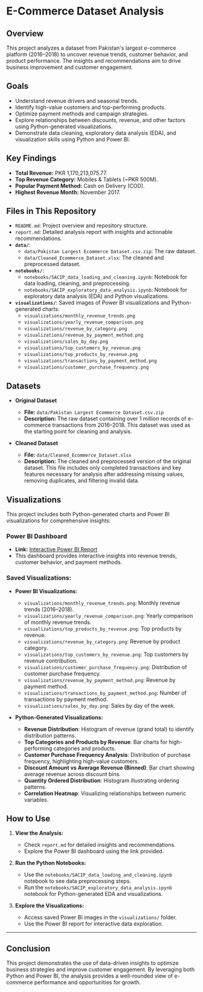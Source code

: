 # E-Commerce Dataset Analysis

## **Overview**
This project analyzes a dataset from Pakistan's largest e-commerce platform (2016–2018) to uncover revenue trends, customer behavior, and product performance. The insights and recommendations aim to drive business improvement and customer engagement.

## **Goals**
- Understand revenue drivers and seasonal trends.
- Identify high-value customers and top-performing products.
- Optimize payment methods and campaign strategies.
- Explore relationships between discounts, revenue, and other factors using Python-generated visualizations.
- Demonstrate data cleaning, exploratory data analysis (EDA), and visualization skills using Python and Power BI.

## **Key Findings**
- **Total Revenue:** PKR 1,170,213,075.77.
- **Top Revenue Category:** Mobiles & Tablets (~PKR 500M).
- **Popular Payment Method:** Cash on Delivery (COD).
- **Highest Revenue Month:** November 2017.

## **Files in This Repository**
- `README.md`: Project overview and repository structure.
- `report.md`: Detailed analysis report with insights and actionable recommendations.
- **`data/`**: 
  - `data/Pakistan Largest Ecommerce Dataset.csv.zip`: The raw dataset.
  - `data/Cleaned_Ecommerce_Dataset.xlsx`: The cleaned and preprocessed dataset.
- **`notebooks/`**: 
  - `notebooks/SACIP_data_loading_and_cleaning.ipynb`: Notebook for data loading, cleaning, and preprocessing.
  - `notebooks/SACIP_exploratory_data_analysis.ipynb`: Notebook for exploratory data analysis (EDA) and Python visualizations.
- **`visualizations/`**: Saved images of Power BI visualizations and Python-generated charts:
  - `visualizations/monthly_revenue_trends.png`
  - `visualizations/yearly_revenue_comparison.png`
  - `visualizations/revenue_by_category.png`
  - `visualizations/revenue_by_payment_method.png`
  - `visualizations/sales_by_day.png`
  - `visualizations/top_customers_by_revenue.png`
  - `visualizations/top_products_by_revenue.png`
  - `visualizations/transactions_by_payment_method.png`
  - `visualizations/customer_purchase_frequency.png`

## **Datasets**
- **Original Dataset**  
  - **File:** `data/Pakistan Largest Ecommerce Dataset.csv.zip`  
  - **Description:** The raw dataset containing over 1 million records of e-commerce transactions from 2016–2018. This dataset was used as the starting point for cleaning and analysis.  

- **Cleaned Dataset**  
  - **File:** `data/Cleaned_Ecommerce_Dataset.xlsx`  
  - **Description:** The cleaned and preprocessed version of the original dataset. This file includes only completed transactions and key features necessary for analysis after addressing missing values, removing duplicates, and filtering invalid data.

## **Visualizations**
This project includes both Python-generated charts and Power BI visualizations for comprehensive insights:

### **Power BI Dashboard**
- **Link:** [Interactive Power BI Report](https://app.powerbi.com/groups/me/reports/2d0ad03f-3a9f-47c1-857b-3e4c2ac9aa1a/59d50d94607e6d483c24?experience=power-bi)
- This dashboard provides interactive insights into revenue trends, customer behavior, and payment methods.

### **Saved Visualizations:**
- **Power BI Visualizations:**
  - `visualizations/monthly_revenue_trends.png`: Monthly revenue trends (2016–2018).
  - `visualizations/yearly_revenue_comparison.png`: Yearly comparison of monthly revenue trends.
  - `visualizations/top_products_by_revenue.png`: Top products by revenue.
  - `visualizations/revenue_by_category.png`: Revenue by product category.
  - `visualizations/top_customers_by_revenue.png`: Top customers by revenue contribution.
  - `visualizations/customer_purchase_frequency.png`: Distribution of customer purchase frequency.
  - `visualizations/revenue_by_payment_method.png`: Revenue by payment method.
  - `visualizations/transactions_by_payment_method.png`: Number of transactions by payment method.
  - `visualizations/sales_by_day.png`: Sales by day of the week.

- **Python-Generated Visualizations:**
  - **Revenue Distribution**: Histogram of revenue (grand total) to identify distribution patterns.
  - **Top Categories and Products by Revenue**: Bar charts for high-performing categories and products.
  - **Customer Purchase Frequency Analysis**: Distribution of purchase frequency, highlighting high-value customers.
  - **Discount Amount vs Average Revenue (Binned)**: Bar chart showing average revenue across discount bins.
  - **Quantity Ordered Distribution**: Histogram illustrating ordering patterns.
  - **Correlation Heatmap**: Visualizing relationships between numeric variables.

## **How to Use**
1. **View the Analysis:**
   - Check `report.md` for detailed insights and recommendations.
   - Explore the Power BI dashboard using the link provided.

2. **Run the Python Notebooks:**
   - Use the `notebooks/SACIP_data_loading_and_cleaning.ipynb` notebook to see data preprocessing steps.
   - Run the `notebooks/SACIP_exploratory_data_analysis.ipynb` notebook for Python-generated EDA and visualizations.

3. **Explore the Visualizations:**
   - Access saved Power BI images in the `visualizations/` folder.
   - Use the Power BI report for interactive data exploration.

---

## **Conclusion**
This project demonstrates the use of data-driven insights to optimize business strategies and improve customer engagement. By leveraging both Python and Power BI, the analysis provides a well-rounded view of e-commerce performance and opportunities for growth.

